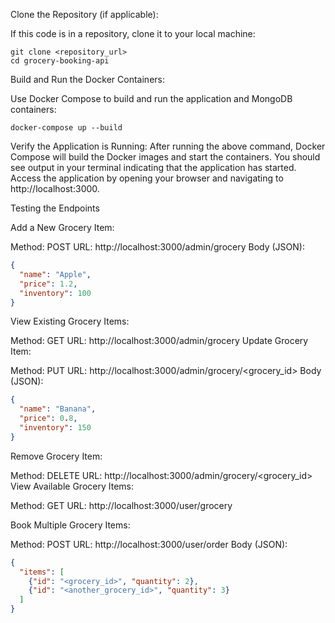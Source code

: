 Clone the Repository (if applicable):

If this code is in a repository, clone it to your local machine:
```console
git clone <repository_url>
cd grocery-booking-api
```

Build and Run the Docker Containers:

Use Docker Compose to build and run the application and MongoDB containers:
```console
docker-compose up --build
```
Verify the Application is Running:
After running the above command, Docker Compose will build the Docker images and start the containers. You should see output in your terminal indicating that the application has started.
Access the application by opening your browser and navigating to http://localhost:3000.

Testing the Endpoints

Add a New Grocery Item:

Method: POST
URL: http://localhost:3000/admin/grocery
Body (JSON):
```json
{
  "name": "Apple",
  "price": 1.2,
  "inventory": 100
}
```

View Existing Grocery Items:

Method: GET
URL: http://localhost:3000/admin/grocery
Update Grocery Item:

Method: PUT
URL: http://localhost:3000/admin/grocery/<grocery_id>
Body (JSON):
```json
{
  "name": "Banana",
  "price": 0.8,
  "inventory": 150
}
```

Remove Grocery Item:

Method: DELETE
URL: http://localhost:3000/admin/grocery/<grocery_id>
View Available Grocery Items:

Method: GET
URL: http://localhost:3000/user/grocery

Book Multiple Grocery Items:

Method: POST
URL: http://localhost:3000/user/order
Body (JSON):
```json
{
  "items": [
    {"id": "<grocery_id>", "quantity": 2},
    {"id": "<another_grocery_id>", "quantity": 3}
  ]
}
```

